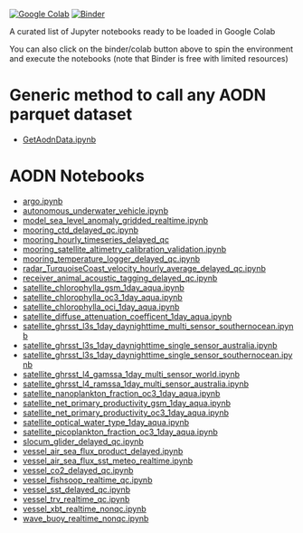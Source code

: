 [![Google Colab](https://colab.research.google.com/assets/colab-badge.svg)](https://colab.research.google.com/github/aodn/aodn_cloud_optimised/)
[![Binder](https://mybinder.org/badge_logo.svg)](https://mybinder.org/v2/gh/aodn/aodn_cloud_optimised/main?filepath=notebooks)

A curated list of Jupyter notebooks ready to be loaded in Google Colab

You can also click on the binder/colab button above to spin the environment and execute the notebooks (note that Binder is free with limited resources)


# Generic method to call any AODN parquet dataset
- [GetAodnData.ipynb](https://githubtocolab.com/aodn/aodn_cloud_optimised/blob/main/notebooks/GetAodnData.ipynb)


# AODN Notebooks
- [argo.ipynb](https://githubtocolab.com/aodn/aodn_cloud_optimised/blob/main/notebooks/argo.ipynb)
- [autonomous_underwater_vehicle.ipynb](https://githubtocolab.com/aodn/aodn_cloud_optimised/blob/main/notebooks/autonomous_underwater_vehicle.ipynb)
- [model_sea_level_anomaly_gridded_realtime.ipynb](https://githubtocolab.com/aodn/aodn_cloud_optimised/blob/main/notebooks/model_sea_level_anomaly_gridded_realtime.ipynb)
- [mooring_ctd_delayed_qc.ipynb](https://githubtocolab.com/aodn/aodn_cloud_optimised/blob/main/notebooks/mooring_ctd_delayed_qc.ipynb)
- [mooring_hourly_timeseries_delayed_qc](https://githubtocolab.com/aodn/aodn_cloud_optimised/blob/main/notebooks/mooring_hourly_timeseries_delayed_qc.ipynb)
- [mooring_satellite_altimetry_calibration_validation.ipynb](https://githubtocolab.com/aodn/aodn_cloud_optimised/blob/main/notebooks/mooring_satellite_altimetry_calibration_validation.ipynb)
- [mooring_temperature_logger_delayed_qc.ipynb](https://githubtocolab.com/aodn/aodn_cloud_optimised/blob/main/notebooks/mooring_temperature_logger_delayed_qc.ipynb)
- [radar_TurquoiseCoast_velocity_hourly_average_delayed_qc.ipynb](https://githubtocolab.com/aodn/aodn_cloud_optimised/blob/main/notebooks/radar_TurquoiseCoast_velocity_hourly_average_delayed_qc.ipynb)
- [receiver_animal_acoustic_tagging_delayed_qc.ipynb](https://githubtocolab.com/aodn/aodn_cloud_optimised/blob/main/notebooks/receiver_animal_acoustic_tagging_delayed_qc.ipynb)
- [satellite_chlorophylla_gsm_1day_aqua.ipynb](https://githubtocolab.com/aodn/aodn_cloud_optimised/blob/main/notebooks/satellite_chlorophylla_gsm_1day_aqua.ipynb)
- [satellite_chlorophylla_oc3_1day_aqua.ipynb](https://githubtocolab.com/aodn/aodn_cloud_optimised/blob/main/notebooks/satellite_chlorophylla_oc3_1day_aqua.ipynb)
- [satellite_chlorophylla_oci_1day_aqua.ipynb](https://githubtocolab.com/aodn/aodn_cloud_optimised/blob/main/notebooks/satellite_chlorophylla_oci_1day_aqua.ipynb)
- [satellite_diffuse_attenuation_coefficent_1day_aqua.ipynb](https://githubtocolab.com/aodn/aodn_cloud_optimised/blob/main/notebooks/satellite_diffuse_attenuation_coefficent_1day_aqua.ipynb)
- [satellite_ghrsst_l3s_1day_daynighttime_multi_sensor_southernocean.ipynb](https://githubtocolab.com/aodn/aodn_cloud_optimised/blob/main/notebooks/satellite_ghrsst_l3s_1day_daynighttime_multi_sensor_southernocean.ipynb)
- [satellite_ghrsst_l3s_1day_daynighttime_single_sensor_australia.ipynb](https://githubtocolab.com/aodn/aodn_cloud_optimised/blob/main/notebooks/satellite_ghrsst_l3s_1day_daynighttime_single_sensor_australia.ipynb)
- [satellite_ghrsst_l3s_1day_daynighttime_single_sensor_southernocean.ipynb](https://githubtocolab.com/aodn/aodn_cloud_optimised/blob/main/notebooks/satellite_ghrsst_l3s_1day_daynighttime_single_sensor_southernocean.ipynb)
- [satellite_ghrsst_l4_gamssa_1day_multi_sensor_world.ipynb](https://githubtocolab.com/aodn/aodn_cloud_optimised/blob/main/notebooks/satellite_ghrsst_l4_gamssa_1day_multi_sensor_world.ipynb)
- [satellite_ghrsst_l4_ramssa_1day_multi_sensor_australia.ipynb](https://githubtocolab.com/aodn/aodn_cloud_optimised/blob/main/notebooks/satellite_ghrsst_l4_ramssa_1day_multi_sensor_australia.ipynb)
- [satellite_nanoplankton_fraction_oc3_1day_aqua.ipynb](https://githubtocolab.com/aodn/aodn_cloud_optimised/blob/main/notebooks/satellite_nanoplankton_fraction_oc3_1day_aqua.ipynb)
- [satellite_net_primary_productivity_gsm_1day_aqua.ipynb](https://githubtocolab.com/aodn/aodn_cloud_optimised/blob/main/notebooks/satellite_net_primary_productivity_gsm_1day_aqua.ipynb)
- [satellite_net_primary_productivity_oc3_1day_aqua.ipynb](https://githubtocolab.com/aodn/aodn_cloud_optimised/blob/main/notebooks/satellite_net_primary_productivity_oc3_1day_aqua.ipynb)
- [satellite_optical_water_type_1day_aqua.ipynb](https://githubtocolab.com/aodn/aodn_cloud_optimised/blob/main/notebooks/satellite_optical_water_type_1day_aqua.ipynb)
- [satellite_picoplankton_fraction_oc3_1day_aqua.ipynb](https://githubtocolab.com/aodn/aodn_cloud_optimised/blob/main/notebooks/satellite_picoplankton_fraction_oc3_1day_aqua.ipynb)
- [slocum_glider_delayed_qc.ipynb](https://githubtocolab.com/aodn/aodn_cloud_optimised/blob/main/notebooks/slocum_glider_delayed_qc.ipynb)
- [vessel_air_sea_flux_product_delayed.ipynb](https://githubtocolab.com/aodn/aodn_cloud_optimised/blob/main/notebooks/vessel_air_sea_flux_product_delayed.ipynb)
- [vessel_air_sea_flux_sst_meteo_realtime.ipynb](https://githubtocolab.com/aodn/aodn_cloud_optimised/blob/main/notebooks/vessel_air_sea_flux_sst_meteo_realtime.ipynb)
- [vessel_co2_delayed_qc.ipynb](https://githubtocolab.com/aodn/aodn_cloud_optimised/blob/main/notebooks/vessel_co2_delayed_qc.ipynb)
- [vessel_fishsoop_realtime_qc.ipynb](https://githubtocolab.com/aodn/aodn_cloud_optimised/blob/main/notebooks/vessel_fishsoop_realtime_qc.ipynb)
- [vessel_sst_delayed_qc.ipynb](https://githubtocolab.com/aodn/aodn_cloud_optimised/blob/main/notebooks/vessel_sst_delayed_qc.ipynb)
- [vessel_trv_realtime_qc.ipynb](https://githubtocolab.com/aodn/aodn_cloud_optimised/blob/main/notebooks/vessel_trv_realtime_qc.ipynb)
- [vessel_xbt_realtime_nonqc.ipynb](https://githubtocolab.com/aodn/aodn_cloud_optimised/blob/main/notebooks/vessel_xbt_realtime_nonqc.ipynb)
- [wave_buoy_realtime_nonqc.ipynb](https://githubtocolab.com/aodn/aodn_cloud_optimised/blob/main/notebooks/wave_buoy_realtime_nonqc.ipynb)

